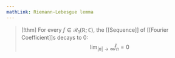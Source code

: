 ```yaml
---
mathLink: Riemann-Lebesgue lemma
---
```

>[!thm]
>For every $f\in\mathcal{R}_{1}(\mathbb{R};\mathbb{C})$, the [[Sequence]] of [[Fourier Coefficient]]s decays to $0$: $$\lim_{|n|\rightarrow \infty}\hat{f}_{n} =0$$
